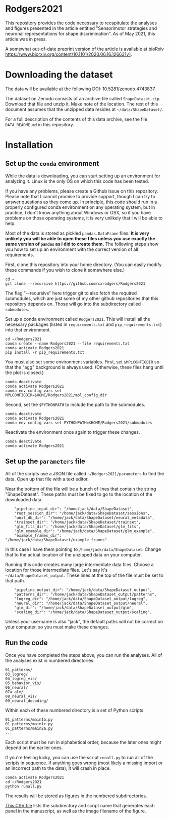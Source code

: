 # Rodgers2021

This repository provides the code necessary to recapitulate the analyses
and figures presented in the article entitled "Sensorimotor strategies and
neuronal representations for shape discrimination". As of May 2021, this
article was in press.

A somewhat out-of-date preprint version of the article is available at bioRxiv
https://www.biorxiv.org/content/10.1101/2020.06.16.126631v1.

# Downloading the dataset

The data will be available at the following DOI: 10.5281/zenodo.4743837.

The dataset on Zenodo consists of an archive file called `ShapeDataset.zip`.
Download that file and unzip it. Make note of the location. The rest of
this document assumes that the unzipped data resides at `~/data/ShapeDataset/`.

For a full description of the contents of this data archive, see the file
`DATA_README.md` in this repository.

# Installation

## Set up the `conda` environment

While the data is downloading, you can start setting up an environment
for analyzing it. Linux is the only OS on which this code has been tested.

If you have any problems, please create a Github Issue on this repository.
Please note that I cannot promise to provide support, though I can try to
answer questions as they come up. In principle, this code should run in a
properly configured conda environment on any operating system; but in practice,
I don't know anything about Windows or OSX, so if you have problems on
those operating systems, it is very unlikely that I will be able to help.

Most of the data is stored as pickled `pandas.DataFrame` files. __It is
very unlikely you will be able to open these files unless you use exactly
the same version of `pandas` as I did to create them.__ The following steps
show you how to set up an environment with the correct version of all
requirements.

First, clone this repository into your home directory. (You can easily
modify these commands if you wish to clone it somewhere else.)

```
cd ~
git clone --recursive https://github.com/cxrodgers/Rodgers2021
```

The flag "--recursive" here trigger git to also fetch the required
submodules, which are just some of my other github repositories that this
repository depends on. Those will go into the subdirectory called `submodules`.

Set up a conda environment called `Rodgers2021`. This will install all
the necessary packages (listed in `requirements.txt` and
`pip_requirements.txt`) into that environment.

```
cd ~/Rodgers2021
conda create --name Rodgers2021 --file requirements.txt
conda activate Rodgers2021
pip install -r pip_requirements.txt
```

You must also set some environment variables. First, set `$MPLCONFIGDIR`
so that the "agg" background is always used. (Otherwise, these files hang
until the plot is closed.)

```
conda deactivate
conda activate Rodgers2021
conda env config vars set MPLCONFIGDIR=$HOME/Rodgers2021/mpl_config_dir
```

Second, set the `$PYTHONPATH` to include the path to the submodules.
```
conda deactivate
conda activate Rodgers2021
conda env config vars set PYTHONPATH=$HOME/Rodgers2021/submodules
```

Reactivate the environment once again to trigger these changes.
```
conda deactivate
conda activate Rodgers2021
```

## Set up the `parameters` file

All of the scripts use a JSON file called `~/Rodgers2021/parameters` to find the
data. Open up that file with a text editor.

Near the bottom of the file will be a bunch of lines that contain the
string "ShapeDataset". These paths must be fixed to go to the location
of the downloaded data.

```
    "pipeline_input_dir": "/home/jack/data/ShapeDataset",
    "root_session_dir": "/home/jack/data/ShapeDataset/sessions",
    "unit_db_dir": "/home/jack/data/ShapeDataset/neural_metadata",
    "trainset_dir": "/home/jack/data/ShapeDataset/trainset",
    "glm_fits_dir": "/home/jack/data/ShapeDataset/glm_fits",
    "glm_example_dir": "/home/jack/data/ShapeDataset/glm_example",
    "example_frames_dir": "/home/jack/data/ShapeDataset/example_frames"
```

In this case I have them pointing to `/home/jack/data/ShapeDataset`. Change
that to the actual location of the unzipped data on your computer.

Running this code creates many large intermediate data files. Choose a
location for those intermediate files. Let's say it's
`~/data/ShapeDataset_output`. These lines at the top of the file must
be set to that path.

```
    "pipeline_output_dir": "/home/jack/data/ShapeDataset_output",
    "patterns_dir": "/home/jack/data/ShapeDataset_output/patterns",
    "logreg_dir": "/home/jack/data/ShapeDataset_output/logreg",
    "neural_dir": "/home/jack/data/ShapeDataset_output/neural",
    "glm_dir": "/home/jack/data/ShapeDataset_output/glm",
    "scaling_dir": "/home/jack/data/ShapeDataset_output/scaling",
```

Unless your username is also "jack", the default paths will not be correct
on your computer, so you must make these changes.

## Run the code

Once you have completed the steps above, you can run the analyses. All
of the analyses exist in numbered directories:

```
01_patterns/
03_logreg/
04_logreg_vis/
05_behavior_vis/
06_neural/
07a_glm/
08_neural_vis/
09_neural_decoding/
```

Within each of these numbered directory is a set of Python scripts.
```
01_patterns/main1b.py
01_patterns/main1c.py
01_patterns/main2a.py
...
```

Each script must be run in alphabetical order, because the later ones
might depend on the earlier ones.

If you're feeling lucky, you can use the script `runall.py` to run all
of the scripts in sequence. If anything goes wrong (most likely a missing
import or an incorrect path to the data), it will crash in place.

```
conda activate Rodgers2021
cd ~/Rodgers2021
python runall.py
```

The results will be stored as figures in the numbered subdirectories.

[This CSV file](figure_panels.csv) lists the subdirectory and script name that generates each
panel in the manuscript, as well as the image filename of the figure.
